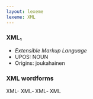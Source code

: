 ```yaml
---
layout: lexeme
lexeme: XML
---
```


###  XML₁

* _Extensible Markup Language_
* UPOS:  NOUN
* Origins: joukahainen 


### XML wordforms

XML-
XML‐
XML‑
XML

